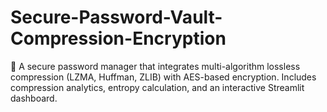 # Secure-Password-Vault-Compression-Encryption
🔐 A secure password manager that integrates multi-algorithm lossless compression (LZMA, Huffman, ZLIB) with AES-based encryption. Includes compression analytics, entropy calculation, and an interactive Streamlit dashboard.
